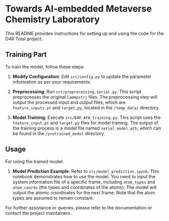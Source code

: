 # Towards AI-embedded Metaverse Chemistry Laboratory

This README provides instructions for setting up and using the code for the D4R Total project.

## Training Part

To train the model, follow these steps:

1. **Modify Configuration**: Edit `src/config.py` to update the parameter information as per your requirements.

2. **Preprocessing**: Run `src/preprocessing.serial.py`. This script preprocesses the original `lammpstrj` files. The preprocessing step will output the processed input and output files, which are `feature_inputs.pt` and `target.py`, located in the `/temp_data/` directory.

3. **Model Training**: Execute `src/D4R_AFA_training.py`. This script uses the `feature_input.pt` and `target.py` files for model training. The output of the training process is a model file named `serial_model.pth`, which can be found in the `/pretrained_model` directory.

## Usage

For using the trained model:

1. **Model Prediction Example**: Refer to `src/model_prediction.ipynb`. This notebook demonstrates how to use the model. You need to input the system information file of a specific frame, including `atom_types` and `atom_coords` (the types and coordinates of the atoms). The model will output the atomic coordinates for the next frame. Note that the atom types are assumed to remain constant.

For further assistance or queries, please refer to the documentation or contact the project maintainers.
